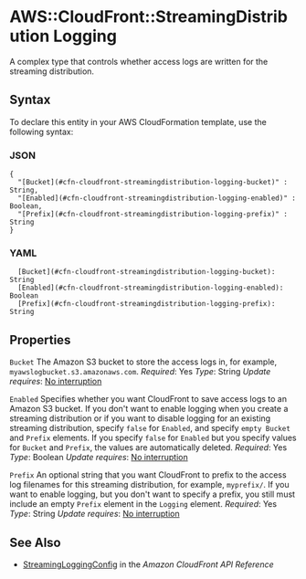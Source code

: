 # AWS::CloudFront::StreamingDistribution Logging<a name="aws-properties-cloudfront-streamingdistribution-logging"></a>

A complex type that controls whether access logs are written for the streaming distribution\.

## Syntax<a name="aws-properties-cloudfront-streamingdistribution-logging-syntax"></a>

To declare this entity in your AWS CloudFormation template, use the following syntax:

### JSON<a name="aws-properties-cloudfront-streamingdistribution-logging-syntax.json"></a>

```
{
  "[Bucket](#cfn-cloudfront-streamingdistribution-logging-bucket)" : String,
  "[Enabled](#cfn-cloudfront-streamingdistribution-logging-enabled)" : Boolean,
  "[Prefix](#cfn-cloudfront-streamingdistribution-logging-prefix)" : String
}
```

### YAML<a name="aws-properties-cloudfront-streamingdistribution-logging-syntax.yaml"></a>

```
  [Bucket](#cfn-cloudfront-streamingdistribution-logging-bucket): String
  [Enabled](#cfn-cloudfront-streamingdistribution-logging-enabled): Boolean
  [Prefix](#cfn-cloudfront-streamingdistribution-logging-prefix): String
```

## Properties<a name="aws-properties-cloudfront-streamingdistribution-logging-properties"></a>

`Bucket`  <a name="cfn-cloudfront-streamingdistribution-logging-bucket"></a>
The Amazon S3 bucket to store the access logs in, for example, `myawslogbucket.s3.amazonaws.com`\.
*Required*: Yes
*Type*: String
*Update requires*: [No interruption](https://docs.aws.amazon.com/AWSCloudFormation/latest/UserGuide/using-cfn-updating-stacks-update-behaviors.html#update-no-interrupt)

`Enabled`  <a name="cfn-cloudfront-streamingdistribution-logging-enabled"></a>
Specifies whether you want CloudFront to save access logs to an Amazon S3 bucket\. If you don't want to enable logging when you create a streaming distribution or if you want to disable logging for an existing streaming distribution, specify `false` for `Enabled`, and specify `empty Bucket` and `Prefix` elements\. If you specify `false` for `Enabled` but you specify values for `Bucket` and `Prefix`, the values are automatically deleted\.
*Required*: Yes
*Type*: Boolean
*Update requires*: [No interruption](https://docs.aws.amazon.com/AWSCloudFormation/latest/UserGuide/using-cfn-updating-stacks-update-behaviors.html#update-no-interrupt)

`Prefix`  <a name="cfn-cloudfront-streamingdistribution-logging-prefix"></a>
An optional string that you want CloudFront to prefix to the access log filenames for this streaming distribution, for example, `myprefix/`\. If you want to enable logging, but you don't want to specify a prefix, you still must include an empty `Prefix` element in the `Logging` element\.
*Required*: Yes
*Type*: String
*Update requires*: [No interruption](https://docs.aws.amazon.com/AWSCloudFormation/latest/UserGuide/using-cfn-updating-stacks-update-behaviors.html#update-no-interrupt)

## See Also<a name="aws-properties-cloudfront-streamingdistribution-logging--seealso"></a>
+  [StreamingLoggingConfig](https://docs.aws.amazon.com/cloudfront/latest/APIReference/API_StreamingLoggingConfig.html) in the *Amazon CloudFront API Reference*
